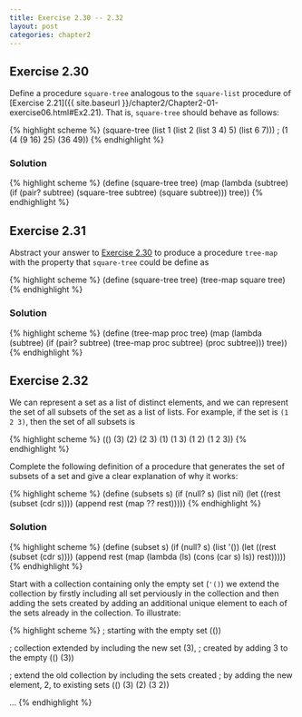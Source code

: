 ```yaml
---
title: Exercise 2.30 -- 2.32
layout: post
categories: chapter2
---
```


<a name="Ex2.30"> </a>

## Exercise 2.30
Define a procedure `square-tree` analogous to the `square-list`
procedure of
[Exercise 2.21]({{ site.baseurl }}/chapter2/Chapter2-01-exercise06.html#Ex2.21).
That is, `square-tree` should behave as follows:

{% highlight scheme %}
(square-tree
 (list 1
       (list 2 (list 3 4) 5)
       (list 6 7)))
; (1 (4 (9 16) 25) (36 49))
{% endhighlight %}

### Solution

{% highlight scheme %}
(define (square-tree tree)
    (map (lambda (subtree)
             (if (pair? subtree)
                 (square-tree subtree)
                 (square subtree)))
         tree))
{% endhighlight %}

<a name="Ex2.31"> </a>

## Exercise 2.31

Abstract your answer to [Exercise 2.30](#Ex2.30) to produce a
procedure `tree-map` with the property that `square-tree` could be
define as

{% highlight scheme %}
(define (square-tree tree) (tree-map square tree)
{% endhighlight %}

### Solution

{% highlight scheme %}
(define (tree-map proc tree)
    (map (lambda (subtree)
             (if (pair? subtree)
                 (tree-map proc subtree)
                 (proc subtree)))
         tree))
{% endhighlight %}

<a name="Ex2.32"> </a>

## Exercise 2.32

We can represent a set as a list of distinct elements, and we can
represent the set of all subsets of the set as a list of lists. For
example, if the set is `(1 2 3)`, then the set of all subsets is

{% highlight scheme %}
(() (3) (2) (2 3) (1) (1 3) (1 2) (1 2 3))
{% endhighlight %}

Complete the following definition of a procedure that generates the
set of subsets of a set and give a clear explanation of why it works:

{% highlight scheme %}
(define (subsets s)
    (if (null? s)
        (list nil)
        (let ((rest (subset (cdr s))))
             (append rest (map ?? rest)))))
{% endhighlight %}

### Solution

{% highlight scheme %}
(define (subset s)
    (if (null? s)
        (list '())
        (let ((rest (subset (cdr s))))
             (append rest (map (lambda (ls) (cons (car s) ls))
                               rest)))))
{% endhighlight %}

Start with a collection containing only the empty set (`'()`) we
extend the collection by firstly including all set perviously in the
collection and then adding the sets created by adding an additional
unique element to each of the sets already in the collection. To
illustrate:

{% highlight scheme %}
; starting with the empty set
(())

; collection extended by including the new set (3),
; created by adding 3 to the empty
(() (3))

; extend the old collection by including the sets created
; by adding the new element, 2, to existing sets
(() (3) (2) (3 2))

...
{% endhighlight %}
